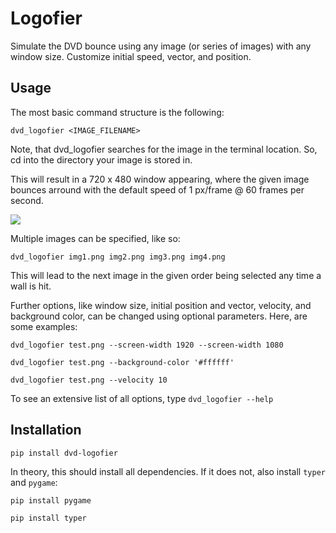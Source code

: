 #  Logofier

Simulate the DVD bounce using any image (or series of images) with any window size. Customize initial speed, vector, and position. 

## Usage

The most basic command structure is the following:

```dvd_logofier <IMAGE_FILENAME>```

Note, that dvd_logofier searches for the image in the terminal location. So, cd into the directory your image is stored in.

This will result in a 720 x 480 window appearing, where the given image bounces arround with the default speed of 1 px/frame @ 60 frames per second.

<a href="https://imgur.com/yTtNrbP.png">
  <img src="https://imgur.com/yTtNrbP.png" />
</a>

Multiple images can be specified, like so:

`dvd_logofier img1.png img2.png img3.png img4.png`

This will lead to the next image in the given order being selected any time a wall is hit.



Further options, like window size, initial position and vector, velocity, and background color, can be changed using optional parameters. Here, are some examples:

`dvd_logofier test.png --screen-width 1920 --screen-width 1080`

`dvd_logofier test.png --background-color '#ffffff'`

`dvd_logofier test.png --velocity 10`


To see an extensive list of all options, type `dvd_logofier --help`

## Installation

```pip install dvd-logofier```

In theory, this should install all dependencies. If it does not, also install `typer` and `pygame`:

```pip install pygame```

```pip install typer```

